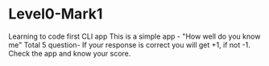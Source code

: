 # Level0-Mark1
Learning to code first CLI app
This is a simple app -
"How well do you know me"
Total 5 question- If your response is correct you will get +1, if not -1. Check the app and know your score.
